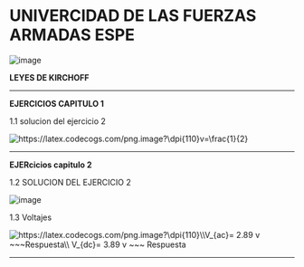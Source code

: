 # UNIVERCIDAD DE LAS FUERZAS ARMADAS ESPE
![image](https://user-images.githubusercontent.com/93835587/200637685-36b5617f-362c-431c-be40-4e8f929e43a1.png)

**LEYES DE KIRCHOFF**

-------------------------------------------------------------------------------------------------------------------------------------------------------------------------------------------

**EJERCICIOS CAPITULO 1**

1.1 solucion del ejercicio 2

<img src="https://latex.codecogs.com/png.image?\dpi{110}v=\frac{1}{2}" title="https://latex.codecogs.com/png.image?\dpi{110}v=\frac{1}{2}" />

-------------------------------------------------------------------------------------------------------------------------------------------------------------------------------------------
**EJERcicios capitulo 2**

1.2 SOLUCION DEL EJERCICIO 2

![image](https://user-images.githubusercontent.com/93835587/200835109-73c2d925-cad2-4afe-9747-9ce76e60a682.png)

1.3 Voltajes

<img src="https://latex.codecogs.com/png.image?\dpi{110}\\V_{ac}=&space;2.89&space;v&space;~~~Respuesta\\&space;V_{dc}=&space;3.89&space;v&space;~~~&space;Respuesta" title="https://latex.codecogs.com/png.image?\dpi{110}\\V_{ac}= 2.89 v ~~~Respuesta\\ V_{dc}= 3.89 v ~~~ Respuesta" />



-------------------------------------------------------------------------------------------------------------------------------------------------------------------------------------------
